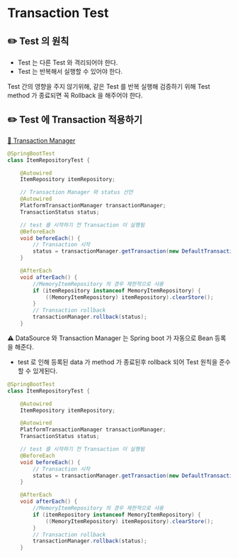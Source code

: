 # Transaction Test

## ✏️ Test 의  원칙

- Test 는 다른 Test 와 격리되어야 한다.
- Test 는 반복해서 실행할 수 있어야 한다.

Test 간의 영향을 주지 않기위해, 같은 Test 를 반복 실행해 검증하기 위해 Test method 가 종료되면 꼭 Rollback 을 해주어야 한다.

## ✏️ Test 에 Transaction 적용하기

[🔗 Transaction Manager](https://github.com/choideakook/TIL/blob/main/Spring/6%20DB%20접근%20핵심%20원리/4%20Transaction%20활용/230130%202%20Transaction%20동기화.md)

```java
@SpringBootTest
class ItemRepositoryTest {

    @Autowired
    ItemRepository itemRepository;

    // Transaction Manager 와 status 선언
    @Autowired
    PlatformTransactionManager transactionManager;
    TransactionStatus status;

    // test 를 시작하기 전 Transaction 이 실행됨
    @BeforeEach
    void beforeEach() {
        // Transaction 시작
        status = transactionManager.getTransaction(new DefaultTransactionDefinition());
    }

    @AfterEach
    void afterEach() {
        //MemoryItemRepository 의 경우 제한적으로 사용
        if (itemRepository instanceof MemoryItemRepository) {
            ((MemoryItemRepository) itemRepository).clearStore();
        }
        // Transaction rollback
        transactionManager.rollback(status);
    }
```

⚠️ DataSource 와 Transaction Manager 는 Spring boot 가 자동으로 Bean 등록을 해준다.

- test 로 인해 등록된 data 가 method 가 종료된후 rollback 되어 Test 원칙을 준수할 수 있게된다.

```java
@SpringBootTest
class ItemRepositoryTest {

    @Autowired
    ItemRepository itemRepository;

    @Autowired
    PlatformTransactionManager transactionManager;
    TransactionStatus status;

    // test 를 시작하기 전 Transaction 이 실행됨
    @BeforeEach
    void beforeEach() {
        // Transaction 시작
        status = transactionManager.getTransaction(new DefaultTransactionDefinition());
    }

    @AfterEach
    void afterEach() {
        //MemoryItemRepository 의 경우 제한적으로 사용
        if (itemRepository instanceof MemoryItemRepository) {
            ((MemoryItemRepository) itemRepository).clearStore();
        }
        // Transaction rollback
        transactionManager.rollback(status);
    }
```

<br>